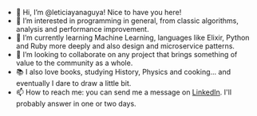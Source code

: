 - 👋 Hi, I’m @leticiayanaguya! Nice to have you here!
- 👀 I’m interested in programming in general, from classic algorithms, analysis and performance improvement.
- 🌱 I’m currently learning Machine Learning, languages like Elixir, Python and Ruby more deeply and also design and microservice patterns.
- 💞️ I’m looking to collaborate on any project that brings something of value to the community as a whole.
- 📚 I also love books, studying History, Physics and cooking... and eventually I dare to draw a little bit.
- 📫 How to reach me: you can send me a message on [LinkedIn](https://www.linkedin.com/in/leticiayanaguya/). I'll probably answer in one or two days.
